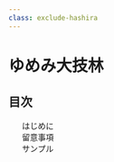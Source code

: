 ```yaml
---
class: exclude-hashira
---
```


# ゆめみ大技林 <!--'23-->

<nav id="toc" role="doc-toc">

## 目次

1. [はじめに](preface.html)
1. [留意事項](preface.html)
1. [サンプル](sample_chapter.html)

</nav>
